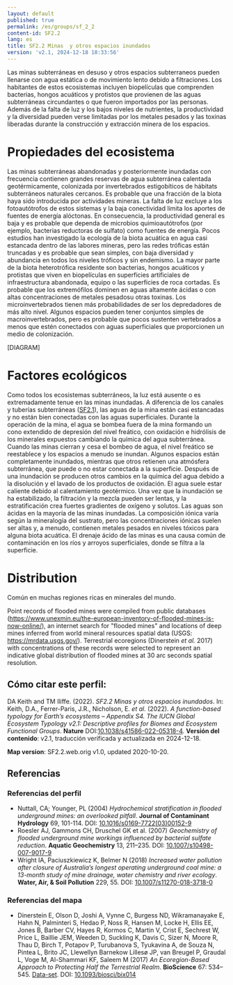 ```yaml
---
layout: default
published: true
permalink: /es/groups/sf_2_2
content-id: SF2.2
lang: es
title: SF2.2 Minas  y otros espacios inundados
version: 'v2.1, 2024-12-18 18:33:56'
---
```


Las minas subterráneas en desuso y otros espacios subterraneos pueden llenarse con agua estática o de movimiento lento debido a filtraciones. Los habitantes de estos ecosistemas incluyen biopelículas que comprenden bacterias, hongos acuáticos y protistos que provienen de las aguas subterráneas circundantes o que fueron importados por las personas. Además de la falta de luz y los bajos niveles de nutrientes, la productividad y la diversidad pueden verse limitadas por los metales pesados ​​y las toxinas liberadas durante la construcción y extracción minera de los espacios.

# Propiedades del ecosistema
 
Las minas subterráneas abandonadas y posteriormente inundadas con frecuencia contienen grandes reservas de agua subterránea calentada geotérmicamente, colonizada por invertebrados estigobíticos de hábitats subterráneos naturales cercanos. Es probable que una fracción de la biota haya sido introducida por actividades mineras. La falta de luz excluye a los fotoautótrofos de estos sistemas y la baja conectividad limita los aportes de fuentes de energía alóctonas. En consecuencia, la productividad general es baja y es probable que dependa de microbios quimioautótrofos (por ejemplo, bacterias reductoras de sulfato) como fuentes de energía. Pocos estudios han investigado la ecología de la biota acuática en agua casi estancada dentro de las labores mineras, pero las redes tróficas están truncadas y es probable que sean simples, con baja diversidad y abundancia en todos los niveles tróficos y sin endemismo. La mayor parte de la biota heterotrófica residente son bacterias, hongos acuáticos y protistas que viven en biopelículas en superficies artificiales de infraestructura abandonada, equipo o las superficies de roca cortadas. Es probable que los extremófilos dominen en aguas altamente ácidas o con altas concentraciones de metales pesados ​​u otras toxinas. Los microinvertebrados tienen más probabilidades de ser los depredadores de más alto nivel. Algunos espacios pueden tener conjuntos simples de macroinvertebrados, pero es probable que pocos sustenten vertebrados a menos que estén conectados con aguas superficiales que proporcionen un medio de colonización.

[DIAGRAM]

# Factores ecológicos
 
Como todos los ecosistemas subterráneos, la luz está ausente o es extremadamente tenue en las minas inundadas. A diferencia de los canales y tuberías subterráneas ([SF2.1](/explore/groups/SF2.1)), las aguas de la mina están casi estancadas y no están bien conectadas con las aguas superficiales. Durante la operación de la mina, el agua se bombea fuera de la mina formando un cono extendido de depresión del nivel freático, con oxidación e hidrólisis de los minerales expuestos cambiando la química del agua subterránea. Cuando las minas cierran y cesa el bombeo de agua, el nivel freático se reestablece y los espacios a menudo se inundan. Algunos espacios están completamente inundados, mientras que otros retienen una atmósfera subterránea, que puede o no estar conectada a la superficie. Después de una inundación se producen otros cambios en la química del agua debido a la disolución y el lavado de los productos de oxidación. El agua suele estar caliente debido al calentamiento geotérmico. Una vez que la inundación se ha estabilizado, la filtración y la mezcla pueden ser lentas, y la estratificación crea fuertes gradientes de oxígeno y solutos. Las aguas son ácidas en la mayoría de las minas inundadas. La composición iónica varía según la mineralogía del sustrato, pero las concentraciones iónicas suelen ser altas y, a menudo, contienen metales pesados ​​en niveles tóxicos para alguna biota acuática. El drenaje ácido de las minas es una causa común de contaminación en los ríos y arroyos superficiales, donde se filtra a la superficie.
 
# Distribution
 
Común en muchas regiones ricas en minerales del mundo.

Point records of flooded mines were compiled from public databases (https://www.unexmin.eu/the-european-inventory-of-flooded-mines-is-now-online/), an internet search for "flooded mines" and locations of deep mines inferred from world mineral resources spatial data (USGS: https://mrdata.usgs.gov/). Terrestrial ecoregions (Dinerstein _et al._ 2017) with concentrations of these records were selected to represent an indicative global distribution of flooded mines at 30 arc seconds spatial resolution.

## Cómo citar este perfil:

DA Keith and TM Iliffe. (2022). *SF2.2 Minas  y otros espacios inundados*. In: Keith, D.A., Ferrer-Paris, J.R., Nicholson, E. *et al.* (2022). *A function-based typology for Earth’s ecosystems – Appendix S4. The IUCN Global Ecosystem Typology v2.1: Descriptive profiles for Biomes and Ecosystem Functional Groups*. **Nature** DOI:[10.1038/s41586-022-05318-4](https://doi.org/10.1038/s41586-022-05318-4).
**Versión del contenido**: v2.1, traducción verificada y actualizada en 2024-12-18.

**Map version**: SF2.2.web.orig v1.0, updated 2020-10-20.

## Referencias

### Referencias del perfil
* Nuttall, CA; Younger, PL (2004) *Hydrochemical stratification in flooded underground mines: an overlooked pitfall*. **Journal of Contaminant Hydrology** 69, 101-114. DOI: [10.1016/s0169-7722(03)00152-9](http://doi.org/10.1016/s0169-7722(03)00152-9)
* Roesler AJ, Gammons CH, Druschel GK et al.  (2007) *Geochemistry of flooded underground mine workings influenced by bacterial sulfate reduction*. **Aquatic Geochemistry** 13, 211–235. DOI: [10.1007/s10498-007-9017-9](http://doi.org/10.1007/s10498-007-9017-9)
* Wright IA, Paciuszkiewicz K, Belmer N (2018) *Increased water pollution after closure of Australia’s longest operating underground coal mine: a 13-month study of mine drainage, water chemistry and river ecology*. **Water, Air, & Soil Pollution** 229, 55. DOI: [10.1007/s11270-018-3718-0](http://doi.org/10.1007/s11270-018-3718-0)

### Referencias del mapa
* Dinerstein E, Olson D, Joshi A, Vynne C, Burgess ND, Wikramanayake E, Hahn N, Palminteri S, Hedao P, Noss R, Hansen M, Locke H, Ellis EE, Jones B, Barber CV, Hayes R, Kormos C, Martin V, Crist E, Sechrest W, Price L, Baillie JEM, Weeden D, Suckling K, Davis C, Sizer N, Moore R, Thau D, Birch T, Potapov P, Turubanova S, Tyukavina A, de Souza N, Pintea L, Brito JC, Llewellyn Barnekow Lillesø JP, van Breugel P, Graudal L, Voge M, Al-Shammari KF, Saleem M  (2017) *An Ecoregion-Based Approach to Protecting Half the Terrestrial Realm*. **BioScience** 67: 534–545. [Data-set](https://ecoregions2017.appspot.com/). DOI: [10.1093/biosci/bix014](http://doi.org/10.1093/biosci/bix014)

